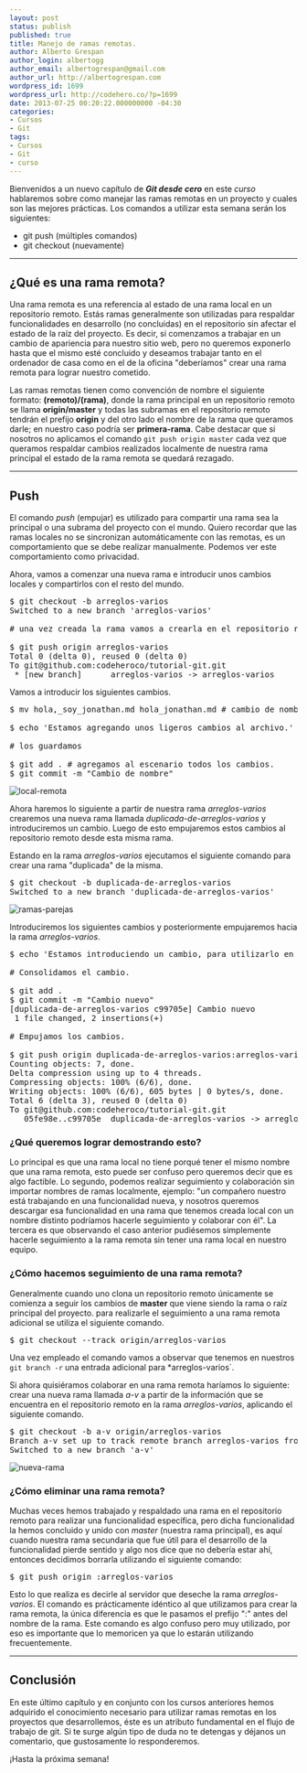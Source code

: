 ```yaml
---
layout: post
status: publish
published: true
title: Manejo de ramas remotas.
author: Alberto Grespan
author_login: albertogg
author_email: albertogrespan@gmail.com
author_url: http://albertogrespan.com
wordpress_id: 1699
wordpress_url: http://codehero.co/?p=1699
date: 2013-07-25 00:20:22.000000000 -04:30
categories:
- Cursos
- Git
tags:
- Cursos
- Git
- curso
---
```

<p>Bienvenidos a un nuevo capítulo de <strong><em>Git desde cero</em></strong> en este <em>curso</em> hablaremos sobre como manejar las ramas remotas en un proyecto y cuales son las mejores prácticas. Los comandos a utilizar esta semana serán los siguientes:</p>

<ul>
<li>git push (múltiples comandos)</li>
<li>git checkout (nuevamente)</li>
</ul>

<hr />

<h2>¿Qué es una rama remota?</h2>

<p>Una rama remota es una referencia al estado de una rama local en un repositorio remoto. Estás ramas generalmente son utilizadas para respaldar funcionalidades en desarrollo (no concluidas) en el repositorio sin afectar el estado de la raíz del proyecto. Es decir, si comenzamos a trabajar en un cambio de apariencia para nuestro sitio web, pero no queremos exponerlo hasta que el mismo esté concluido y deseamos trabajar tanto en el ordenador de casa como en el de la oficina "deberíamos" crear una rama remota para lograr nuestro cometido.</p>

<p>Las ramas remotas tienen como convención de nombre el siguiente formato: <strong>(remoto)/(rama)</strong>, donde la rama principal en un repositorio remoto se llama <strong>origin/master</strong> y todas las subramas en el repositorio remoto tendrán el prefijo <strong>origin</strong> y del otro lado el nombre de la rama que queramos darle; en nuestro caso podría ser <strong>primera-rama</strong>. Cabe destacar que si nosotros no aplicamos el comando <code>git push origin master</code> cada vez que queramos respaldar cambios realizados localmente de nuestra rama principal el estado de la rama remota se quedará rezagado.</p>

<hr />

<h2>Push</h2>

<p>El comando <em>push</em> (empujar) es utilizado para compartir una rama sea la principal o una subrama del proyecto con el mundo. Quiero recordar que las ramas locales no se sincronizan automáticamente con las remotas, es un comportamiento que se debe realizar manualmente. Podemos ver este comportamiento como privacidad.</p>

<p>Ahora, vamos a comenzar una nueva rama e introducir unos cambios locales y compartirlos con el resto del mundo.</p>

<pre>$ git checkout -b arreglos-varios
Switched to a new branch 'arreglos-varios'

# una vez creada la rama vamos a crearla en el repositorio remoto.

$ git push origin arreglos-varios 
Total 0 (delta 0), reused 0 (delta 0)
To git@github.com:codeheroco/tutorial-git.git
 * [new branch]      arreglos-varios -> arreglos-varios
</pre>

<p>Vamos a introducir los siguientes cambios.</p>

<pre>$ mv hola,_soy_jonathan.md hola_jonathan.md # cambio de nombre

$ echo 'Estamos agregando unos ligeros cambios al archivo.' >> hola_jonathan.md

# los guardamos

$ git add . # agregamos al escenario todos los cambios.
$ git commit -m "Cambio de nombre"
</pre>

<p><img src="http://i.imgur.com/3sJzdtN.png" alt="local-remota" /></p>

<p>Ahora haremos lo siguiente a partir de nuestra rama <em>arreglos-varios</em> crearemos una nueva rama llamada <em>duplicada-de-arreglos-varios</em> y introduciremos un cambio. Luego de esto empujaremos estos cambios al repositorio remoto desde esta misma rama.</p>

<p>Estando en la rama <em>arreglos-varios</em> ejecutamos el siguiente comando para crear una rama "duplicada" de la misma.</p>

<pre>$ git checkout -b duplicada-de-arreglos-varios
Switched to a new branch 'duplicada-de-arreglos-varios'
</pre>

<p><img src="http://i.imgur.com/hV0oq98.png" alt="ramas-parejas" /></p>

<p>Introduciremos los siguientes cambios y posteriormente empujaremos hacia la rama <em>arreglos-varios</em>.</p>

<pre>$ echo 'Estamos introduciendo un cambio, para utilizarlo en la demostración.' >> hola_jonathan.md

# Consolidamos el cambio.

$ git add .
$ git commit -m "Cambio nuevo"
[duplicada-de-arreglos-varios c99705e] Cambio nuevo
 1 file changed, 2 insertions(+)
 
# Empujamos los cambios.

$ git push origin duplicada-de-arreglos-varios:arreglos-varios
Counting objects: 7, done.
Delta compression using up to 4 threads.
Compressing objects: 100% (6/6), done.
Writing objects: 100% (6/6), 605 bytes | 0 bytes/s, done.
Total 6 (delta 3), reused 0 (delta 0)
To git@github.com:codeheroco/tutorial-git.git
   05fe98e..c99705e  duplicada-de-arreglos-varios -> arreglos-varios
</pre>

<h3>¿Qué queremos lograr demostrando esto?</h3>

<p>Lo principal es que una rama local no tiene porqué tener el mismo nombre que una rama remota, esto puede ser confuso pero queremos decir que es algo factible. Lo segundo, podemos realizar seguimiento y colaboración sin importar nombres de ramas localmente, ejemplo: "un compañero nuestro está trabajando en una funcionalidad nueva, y nosotros queremos descargar esa funcionalidad en una rama que tenemos creada local con un nombre distinto podríamos hacerle seguimiento y colaborar con él". La tercera es que observando el caso anterior pudiésemos simplemente hacerle seguimiento a la rama remota sin tener una rama local en nuestro equipo.</p>

<h3>¿Cómo hacemos seguimiento de una rama remota?</h3>

<p>Generalmente cuando uno clona un repositorio remoto únicamente se comienza a seguir los cambios de <strong>master</strong> que viene siendo la rama o raíz principal del proyecto. para realizarle el seguimiento a una rama remota adicional se utiliza el siguiente comando.</p>

<pre>$ git checkout --track origin/arreglos-varios</pre>

<p>Una vez empleado el comando vamos a observar que tenemos en nuestros <code>git branch -r</code> una entrada adicional para *arreglos-varios`.</p>

<p>Si ahora quisiéramos colaborar en una rama remota haríamos lo siguiente: crear una nueva rama llamada <em>a-v</em> a partir de la información que se encuentra en el repositorio remoto en la rama <em>arreglos-varios</em>, aplicando el siguiente comando.</p>

<pre>$ git checkout -b a-v origin/arreglos-varios 
Branch a-v set up to track remote branch arreglos-varios from origin.
Switched to a new branch 'a-v'
</pre>

<p><img src="http://i.imgur.com/CWAYgQA.png" alt="nueva-rama" /></p>

<h3>¿Cómo eliminar una rama remota?</h3>

<p>Muchas veces hemos trabajado y respaldado una rama en el repositorio remoto para realizar una funcionalidad específica, pero dicha funcionalidad la hemos concluido y unido con <em>master</em> (nuestra rama principal), es aquí cuando nuestra rama secundaria que fue útil para el desarrollo de la funcionalidad pierde sentido y algo nos dice que no debería estar ahí, entonces decidimos borrarla utilizando el siguiente comando:</p>

<pre>$ git push origin :arreglos-varios</pre>

<p>Esto lo que realiza es decirle al servidor que deseche la rama <em>arreglos-varios</em>. El comando es prácticamente idéntico al que utilizamos para crear la rama remota, la única diferencia es que le pasamos el prefijo ":" antes del nombre de la rama. Este comando es algo confuso pero muy utilizado, por eso es importante que lo memoricen ya que lo estarán utilizando frecuentemente.</p>

<hr />

<h2>Conclusión</h2>

<p>En este último capítulo y en conjunto con los cursos anteriores hemos adquirido el conocimiento necesario para utilizar ramas remotas en los proyectos que desarrollemos, éste es un atributo fundamental en el flujo de trabajo de git. Si te surge algún tipo de duda no te detengas y déjanos un comentario, que gustosamente lo responderemos.</p>

<p>¡Hasta la próxima semana!</p>
